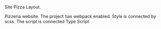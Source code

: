 Site Pizza Layout.

Pizzeria website.
The project has webpack enabled.
Style is connected by scss. The script is connected Type Script
